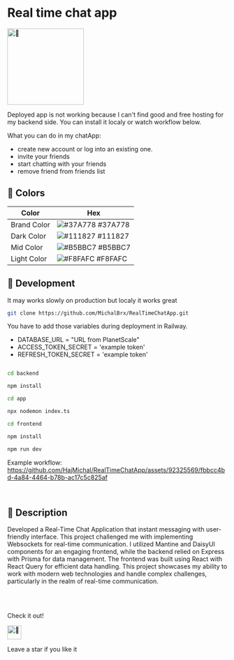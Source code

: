 # Real time chat app

<img src="https://fonts.gstatic.com/s/e/notoemoji/latest/1f680/512.gif" alt="🚀" width="175" height="175">

Deployed app is not working because I can't find good and free hosting for my backend side.
You can install it localy or watch workflow below.

What you can do in my chatApp:
* create new account or log into an existing one.
* invite your friends
* start chatting with your friends
* remove friend from friends list

## 🎨 Colors 

| Color           | Hex                                                                  |
| --------------- | -------------------------------------------------------------------- |
| Brand Color     | ![#37A778](https://via.placeholder.com/15/37A778/37A778.png) #37A778 |
| Dark Color      | ![#111827](https://via.placeholder.com/15/111827/111827.png) #111827 |
| Mid Color       | ![#B5BBC7](https://via.placeholder.com/15/B5BBC7/B5BBC7.png) #B5BBC7 |
| Light Color     | ![#F8FAFC](https://via.placeholder.com/15/F8FAFC/F8FAFC.png) #F8FAFC |

## 📔 Development
It may works slowly on production but localy it works great


```bash
git clone https://github.com/MichalBrx/RealTimeChatApp.git
```
You have to add those variables during deployment in Railway.
* DATABASE_URL = "URL from PlanetScale"
* ACCESS_TOKEN_SECRET = 'example token'
* REFRESH_TOKEN_SECRET = 'example token'

```bash

cd backend

npm install

cd app

npx nodemon index.ts
```
```bash
cd frontend

npm install

npm run dev
```

Example workflow:
https://github.com/HajMichal/RealTimeChatApp/assets/92325569/fbbcc4bd-4a84-4464-b78b-ac17c5c825af

<br/>

## 📝 Description

Developed a Real-Time Chat Application that instant messaging with user-friendly interface. This project challenged me with implementing Websockets for real-time communication. I utilized Mantine and DaisyUI components for an engaging frontend, while the backend relied on Express with Prisma for data management. The frontend was built using React with React Query for efficient data handling. This project showcases my ability to work with modern web technologies and handle complex challenges, particularly in the realm of real-time communication.

<br/>
<br/>

Check it out!

<img src="https://fonts.gstatic.com/s/e/notoemoji/latest/1f31f/512.gif" alt="🌟" width="32" height="32">

Leave a star if you like it 





